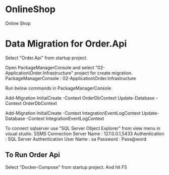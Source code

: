 # OnlineShop
Online Shop



# Data Migration for Order.Api
Select "Order.Api" from startup project.

Open PackageManagerConsole and select "02-Application\Order.Infrastructure" project for create migration.
PackageManagerConsole : 02-Application\Order.Infrastructure

Run below commands in PackageManagerConsole

Add-Migration InitialCreate -Context OrderDbContext
Update-Database -Context OrderDbContext


Add-Migration InitialCreate -Context IntegrationEventLogContext
Update-Database -Context IntegrationEventLogContext


To connect sqlserver use "SQL Server Object Explorer" from view menu in visual studio. 
SSMS Connection
Server Name     : 127.0.0.1,5433
Authentication  : SQL Server Authentication
User Name       : sa
Password        : Pass@word


## To Run Order Api

Select "Docker-Compose" from startup project. And hit F5